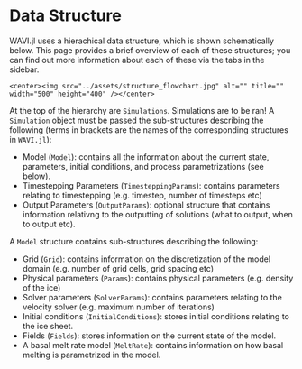 # Data Structure

WAVI.jl uses a hierachical data structure, which is shown schematically below. This page provides a brief overview of each of these structures; you can find out more information about each of these via the tabs in the sidebar.

```@raw html
<center><img src="../assets/structure_flowchart.jpg" alt="" title="" width="500" height="400" /></center>
```

At the top of the hierarchy are `Simulations`. Simulations are to be ran! A `Simulation` object must be passed the sub-structures describing the following (terms in brackets are the names of the corresponding structures in `WAVI.jl`):
- Model (`Model`):  contains all the information about the current state, parameters, initial conditions, and process parametrizations (see below).
- Timestepping Parameters (`TimesteppingParams`): contains parameters relating to timestepping (e.g. timestep, number of timesteps etc)
-  Output Parameters (`OutputParams`): optional structure that contains information relativng to the outputting of solutions (what to output, when to output etc).

A `Model` structure contains sub-structures describing the following:
- Grid (`Grid`): contains information on the discretization of the model domain (e.g. number of grid cells, grid spacing etc)
- Physical parameters (`Params`): contains physical parameters (e.g. density of the ice)
- Solver parameters (`SolverParams`): contains parameters relating to the velocity solver (e.g. maximum number of iterations)
- Initial conditions (`InitialConditions`): stores initial conditions relating to the ice sheet.
- Fields (`Fields`): stores information on the current state of the model.
- A basal melt rate model (`MeltRate`): contains information on how basal melting is parametrized in the model. 
